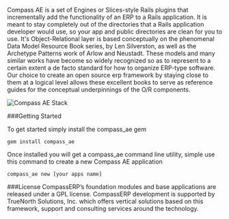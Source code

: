 Compass AE is a set of Engines or Slices-style Rails plugins that incrementally add the functionality of an ERP to a Rails application.
It is meant to stay completely out of the directories that a Rails application developer would use, so your app and public directories are clean for you to use.
It's Object-Relational layer is based conceptually on the phenomenal Data Model Resource Book series, by Len Silverston, as well as the Archetype Patterns work of Arlow and Neustadt. These models and many similar works have become so widely recognized so as to represent to a certain extent a de facto standard for how to organize ERP-type software. Our choice to create an open source erp framework by staying close to them at a logical level allows these excellent books to serve as reference guides for the conceptual underpinnings of the O/R components.

![Compass AE Stack](http://www.tnsolutionsinc.com/sites/site-2/themes/krisnatale/images/erp2-stack-900-2-small.png?1327693367)

###Getting Started

To get started simply install the compass_ae gem

    gem install compass_ae
    
Once installed you will get a compass_ae command line utility, simple use this command to create a new Compass AE application

    compass_ae new [your apps name]

###License
CompassERP’s foundation modules and base applications are released under a GPL license. CompassERP development is supported by TrueNorth Solutions, Inc. which offers vertical solutions based on this framework, support and consulting services around the technology.


